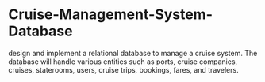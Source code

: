 # Cruise-Management-System-Database
design and implement a relational database to manage a cruise system. The database will handle various entities such as ports, cruise companies, cruises, staterooms, users, cruise trips, bookings, fares, and travelers.
